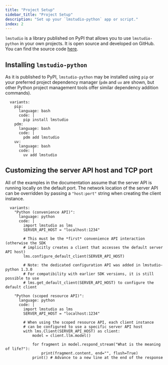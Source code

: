 ```yaml
---
title: "Project Setup"
sidebar_title: "Project Setup"
description: "Set up your `lmstudio-python` app or script."
index: 2
---
```


`lmstudio` is a library published on PyPI that allows you to use `lmstudio-python` in your own projects.
It is open source and developed on GitHub.
You can find the source code [here](https://github.com/lmstudio-ai/lmstudio-python).

## Installing `lmstudio-python`

As it is published to PyPI, `lmstudio-python` may be installed using `pip`
or your preferred project dependency manager (`pdm` and `uv` are shown, but other
Python project management tools offer similar dependency addition commands).

```lms_code_snippet
  variants:
    pip:
      language: bash
      code: |
        pip install lmstudio
    pdm:
      language: bash
      code: |
        pdm add lmstudio
    uv:
      language: bash
      code: |
        uv add lmstudio
```

## Customizing the server API host and TCP port

All of the examples in the documentation assume that the server API is running locally
on the default port. The network location of the server API can be overridden by
passing a `"host:port"` string when creating the client instance.

```lms_code_snippet
  variants:
    "Python (convenience API)":
      language: python
      code: |
        import lmstudio as lms
        SERVER_API_HOST = "localhost:1234"

        # This must be the *first* convenience API interaction (otherwise the SDK
        # implicitly creates a client that accesses the default server API host)
        lms.configure_default_client(SERVER_API_HOST)

        # Note: the dedicated configuration API was added in lmstudio-python 1.3.0
        # For compatibility with earlier SDK versions, it is still possible to use
        # lms.get_default_client(SERVER_API_HOST) to configure the default client

    "Python (scoped resource API)":
      language: python
      code: |
        import lmstudio as lms
        SERVER_API_HOST = "localhost:1234"

        # When using the scoped resource API, each client instance
        # can be configured to use a specific server API host
        with lms.Client(SERVER_API_HOST) as client:
            model = client.llm.model()

            for fragment in model.respond_stream("What is the meaning of life?"):
                print(fragment.content, end="", flush=True)
            print() # Advance to a new line at the end of the response
```
